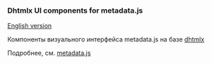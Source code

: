 ### Dhtmlx UI components for metadata.js

[English version](README.en.md)

Компоненты визуального интерфейса metadata.js на базе [dhtmlx](http://dhtmlx.com/)

Подробнее, см. [metadata.js](https://github.com/oknosoft/metadata.js)
